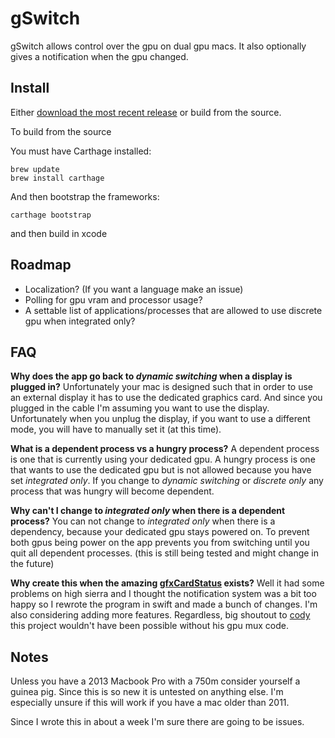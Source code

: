 # gSwitch

gSwitch allows control over the gpu on dual gpu macs. It also optionally gives a notification when the gpu changed.

## Install

Either [download the most recent release](https://codyschrank.github.io/gSwitch/) or build from the source.

To build from the source

You must have Carthage installed:

```
brew update
brew install carthage
```

And then bootstrap the frameworks:

```
carthage bootstrap
```

and then build in xcode

## Roadmap

*   Localization? (If you want a language make an issue)
*   Polling for gpu vram and processor usage?
*   A settable list of applications/processes that are allowed to use discrete gpu when integrated only?

## FAQ

**Why does the app go back to _dynamic switching_ when a display is plugged in?** Unfortunately your mac is designed such that in order to use an external display it has to use the dedicated graphics card. And since you plugged in the cable I'm assuming you want to use the display. Unfortunately when you unplug the display, if you want to use a different mode, you will have to manually set it (at this time).

**What is a dependent process vs a hungry process?** A dependent process is one that is currently using your dedicated gpu. A hungry process is one that wants to use the dedicated gpu but is not allowed because you have set _integrated only_. If you change to _dynamic switching_ or _discrete only_ any process that was hungry will become dependent.

**Why can't I change to _integrated only_ when there is a dependent process?** You can not change to _integrated only_ when there is a dependency, because your dedicated gpu stays powered on. To prevent both gpus being power on the app prevents you from switching until you quit all dependent processes. (this is still being tested and might change in the future)

**Why create this when the amazing [gfxCardStatus](https://github.com/codykrieger/gfxCardStatus) exists?** Well it had some problems on high sierra and I thought the notification system was a bit too happy so I rewrote the program in swift and made a bunch of changes. I'm also considering adding more features. Regardless, big shoutout to [cody](https://github.com/codykrieger) this project wouldn't have been possible without his gpu mux code.

## Notes

Unless you have a 2013 Macbook Pro with a 750m consider yourself a guinea pig. Since this is so new it is untested on anything else. I'm especially unsure if this will work if you have a mac older than 2011.

Since I wrote this in about a week I'm sure there are going to be issues.
